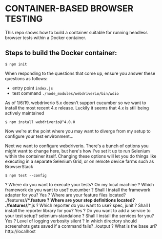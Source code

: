 # CONTAINER-BASED BROWSER TESTING

This repo shows how to build a container suitable for running headless browser tests within a Docker container.

## Steps to build the Docker container:

`$ npm init`

When responding to the questions that come up, ensure you answer these questions as follows:
- entry point `index.js`
- test command `./node_modules/webdriverio/bin/wdio`

As of 1/6/19, webdriverio 5.x doesn't support cucumber so we want to install the most recent 4.x release. Luckily it seems that 4.x is still being actively maintained

`$ npm install webdriverio@^4.0.0`

Now we're at the point where you may want to diverge from my setup to configure your test environment...

Next we want to configure webdriverio. There's a bunch of options you might want to change here, but here's how I've set it up to run Selenium within the container itself. Changing these options will let you do things like executing in a separate Selenium Grid, or on remote device farms such as BrowserStack

`$ npm test --config`

  ? Where do you want to execute your tests?                              On my local machine
  ? Which framework do you want to use?                                   cucumber
  ? Shall I install the framework adapter for you?                        Yes
  ? Where are your feature files located?                                 ./features/**/*.feature
  ? Where are your step definitions located?                              ./features/**/*.js
  ? Which reporter do you want to use?                                    spec, junit
  ? Shall I install the reporter library for you?                         Yes
  ? Do you want to add a service to your test setup?                      selenium-standalone
  ? Shall I install the services for you?                                 Yes
  ? Level of logging verbosity                                            silent
  ? In which directory should screenshots gets saved if a command fails?  ./output
  ? What is the base url?                                                 http://localhost


